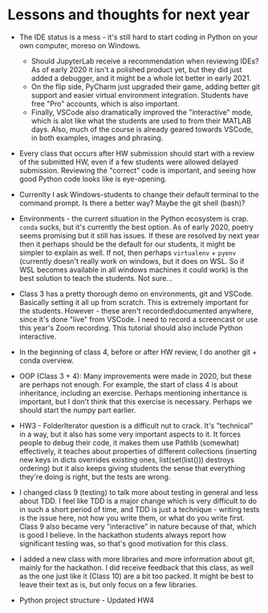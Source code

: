# Lessons and thoughts for next year

* The IDE status is a mess - it's still hard to start coding in Python on your own computer, moreso on Windows.
    * Should JupyterLab receive a recommendation when reviewing IDEs? As of early 2020 it isn't a polished product yet, but they did just added a debugger, and it might be a whole lot better in early 2021.
    * On the flip side, PyCharm just upgraded their game, adding better git support and easier virtual environment integration. Students have free "Pro" accounts, which is also important.
    * Finally, VSCode also dramatically improved the "interactive" mode, which is alot like what the students are used to from their MATLAB days. Also, much of the course is already geared towards VSCode, in both examples, images and phrasing.

* Every class that occurs after HW submission should start with a review of the submitted HW, even if a few students were allowed delayed submission. Reviewing the "correct" code is important, and seeing how good Python code looks like is eye-opening.
* Currenlty I ask Windows-students to change their default terminal to the command prompt. Is there a better way? Maybe the git shell (bash)?

* Environments - the current situation in the Python ecosystem is crap. `conda` sucks, but it's currently the best option. As of early 2020, poetry seems promising but it still has issues. If these are resolved by next year then it perhaps should be the default for our students, it might be simpler to explain as well. If not, then perhaps `virtualenv` + `pyenv` (currently doesn't really work on windows, but it does on WSL. So if WSL becomes available in all windows machines it could work) is the best solution to teach the students. Not sure...
* Class 3 has a pretty thorough demo on environments, git and VSCode. Basically setting it all up from scratch. This is extremely important for the students. However - these aren't recorded\documented anywhere, since it's done "live" from VSCode. I need to record a screencast or use this year's Zoom recording. This tutorial should also include Python interactive.
* In the beginning of class 4, before or after HW review, I do another git + conda overview.
* OOP (Class 3 + 4): Many improvements were made in 2020, but these are perhaps not enough. For example, the start of class 4 is about inheritance, including an exercise. Perhaps mentioning inheritance is important, but I don't think that this exercise is necessary. Perhaps we should start the numpy part earlier.
* HW3 - FolderIterator question is a difficult nut to crack. It's "technical" in a way, but it also has some very important aspects to it. It forces people to debug their code, it makes them use Pathlib (somewhat) effectively, it teaches about properties of different collections (inserting new keys in dicts overrides existing ones, list(set(list())) destroys ordering) but it also keeps giving students the sense that everything they're doing is right, but the tests are wrong.
* I changed class 9 (testing) to talk more about testing in general and less about TDD. I feel like TDD is a major change which is very difficult to do in such a short period of time, and TDD is just a technique - writing tests is the issue here, not how you write them, or what do you write first. Class 9 also became very "interactive" in nature because of that, which is good I believe. In the hackathon students always report how significant testing was, so that's good motivation for this class.
* I added a new class with more libraries and more information about git, mainly for the hackathon. I did receive feedback that this class, as well as the one just like it (Class 10) are a bit too packed. It might be best to leave their text as is, but only focus on a few libraries.
* Python project structure - Updated HW4
